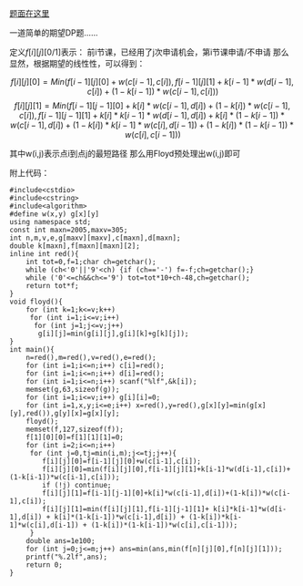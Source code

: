 [题面在这里](http://www.lydsy.com/JudgeOnline/problem.php?id=4720)

一道简单的期望DP题……

定义$f[i][j][0/1]$表示：
前i节课，已经用了j次申请机会，第i节课申请/不申请
那么显然，根据期望的线性性，可以得到：

$$f[i][j][0]=Min(f[i-1][j][0]+w(c[i-1],c[i]),f[i-1][j][1]+k[i-1]*w(d[i-1],c[i])+(1-k[i-1])*w(c[i-1],c[i]))$$
$$f[i][j][1]=Min(f[i-1][j-1][0]+k[i]*w(c[i-1],d[i])+(1-k[i])*w(c[i-1],c[i]),f[i-1][j-1][1]+ k[i]*k[i-1]*w(d[i-1],d[i]) + k[i]*(1-k[i-1])*w(c[i-1],d[i]) + (1-k[i])*k[i-1]*w(c[i],d[i-1]) + (1-k[i])*(1-k[i-1])*w(c[i],c[i-1]))$$

其中w(i,j)表示点i到点j的最短路径
那么用Floyd预处理出w(i,j)即可

附上代码：

```
#include<cstdio>
#include<cstring>
#include<algorithm>
#define w(x,y) g[x][y]
using namespace std;
const int maxn=2005,maxv=305;
int n,m,v,e,g[maxv][maxv],c[maxn],d[maxn];
double k[maxn],f[maxn][maxn][2];
inline int red(){
	int tot=0,f=1;char ch=getchar();
	while (ch<'0'||'9'<ch) {if (ch=='-') f=-f;ch=getchar();}
	while ('0'<=ch&&ch<='9') tot=tot*10+ch-48,ch=getchar();
	return tot*f;
}
void floyd(){
	for (int k=1;k<=v;k++)
	 for (int i=1;i<=v;i++)
	  for (int j=1;j<=v;j++)
	   g[i][j]=min(g[i][j],g[i][k]+g[k][j]);
}
int main(){
	n=red(),m=red(),v=red(),e=red();
	for (int i=1;i<=n;i++) c[i]=red();
	for (int i=1;i<=n;i++) d[i]=red();
	for (int i=1;i<=n;i++) scanf("%lf",&k[i]);
	memset(g,63,sizeof(g));
	for (int i=1;i<=v;i++) g[i][i]=0;
	for (int i=1,x,y;i<=e;i++) x=red(),y=red(),g[x][y]=min(g[x][y],red()),g[y][x]=g[x][y];
	floyd();
	memset(f,127,sizeof(f));
	f[1][0][0]=f[1][1][1]=0;
	for (int i=2;i<=n;i++)
	 for (int j=0,tj=min(i,m);j<=tj;j++){
	 	f[i][j][0]=f[i-1][j][0]+w(c[i-1],c[i]);
	 	f[i][j][0]=min(f[i][j][0],f[i-1][j][1]+k[i-1]*w(d[i-1],c[i])+(1-k[i-1])*w(c[i-1],c[i]));
	 	if (!j) continue;
	 	f[i][j][1]=f[i-1][j-1][0]+k[i]*w(c[i-1],d[i])+(1-k[i])*w(c[i-1],c[i]);
	 	f[i][j][1]=min(f[i][j][1],f[i-1][j-1][1]+ k[i]*k[i-1]*w(d[i-1],d[i]) + k[i]*(1-k[i-1])*w(c[i-1],d[i]) + (1-k[i])*k[i-1]*w(c[i],d[i-1]) + (1-k[i])*(1-k[i-1])*w(c[i],c[i-1]));
	 }
	double ans=1e100;
	for (int j=0;j<=m;j++) ans=min(ans,min(f[n][j][0],f[n][j][1]));
	printf("%.2lf",ans);
	return 0;
}
```